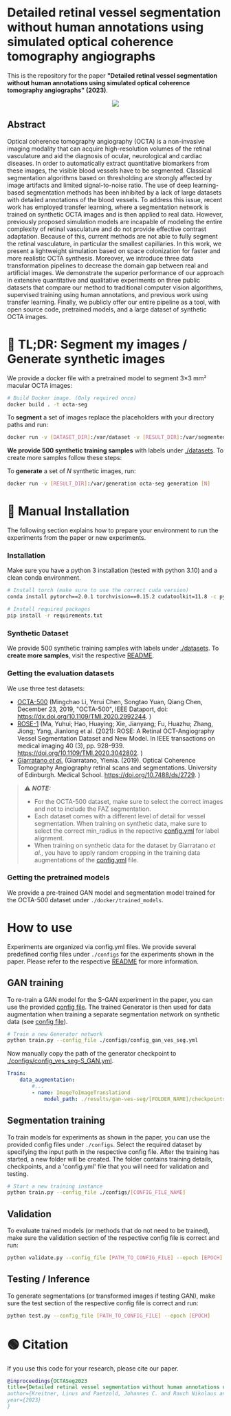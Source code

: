# Detailed retinal vessel segmentation without human annotations using simulated optical coherence tomography angiographs
This is the repository for the paper <b>"Detailed retinal vessel segmentation without human annotations using simulated optical coherence tomography angiographs" (2023)</b>.

<div style="text-align:center">
    <img src="images/abstract_v4_1.svg">
</div>


## Abstract
Optical coherence tomography angiography (OCTA) is a non-invasive imaging modality that can acquire high-resolution volumes of the retinal vasculature and aid the diagnosis of ocular, neurological and cardiac diseases. In order to automatically extract quantitative biomarkers from these images, the visible blood vessels have to be segmented. Classical segmentation algorithms based on thresholding are strongly affected by image artifacts and limited signal-to-noise ratio. The use of deep learning-based segmentation methods has been inhibited by a lack of large datasets with detailed annotations of the blood vessels. To address this issue, recent work has employed transfer learning, where a segmentation network is trained on synthetic OCTA images and is then applied to real data.
However, previously proposed simulation models are incapable of modeling the entire complexity of retinal vasculature and do not provide effective contrast adaptation. Because of this, current methods are not able to fully segment the retinal vasculature, in particular the smallest capillaries.
In this work, we present a lightweight simulation based on space colonization for faster and more realistic OCTA synthesis. Moreover, we introduce three data transformation pipelines to decrease the domain gap between real and artificial images. We demonstrate the superior performance of our approach in extensive quantitative and qualitative experiments on three public datasets that compare our method to traditional computer vision algorithms, supervised training using human annotations, and previous work using transfer learning.
Finally, we publicly offer our entire pipeline as a tool, with open source code, pretrained models, and a large dataset of synthetic OCTA images.

# 🔴 TL;DR: Segment my images / Generate synthetic images
We provide a docker file with a pretrained model to segment 3×3 mm² macular OCTA images:
```sh
# Build Docker image. (Only required once)
docker build . -t octa-seg
``` 
To **segment** a set of images replace the placeholders with your directory paths and run:
```sh
docker run -v [DATASET_DIR]:/var/dataset -v [RESULT_DIR]:/var/segmented octa-seg segmentation
``` 
**We provide 500 synthetic training samples** with labels under [./datasets](./datasets). To create more samples follow these steps:

To **generate** a set of _N_ synthetic images, run:
```sh
docker run -v [RESULT_DIR]:/var/generation octa-seg generation [N]
``` 

# 🔵 Manual Installation
The following section explains how to prepare your environment to run the experiments from the paper or new experiments. 

### Installation
Make sure you have a python 3 installation (tested with python 3.10) and a clean conda environment.
 ```sh
 # Install torch (make sure to use the correct cuda version)
conda install pytorch==2.0.1 torchvision==0.15.2 cudatoolkit=11.8 -c pytorch

# Install required packages
pip install -r requirements.txt
 ```


### Synthetic Dataset
We provide 500 synthetic training samples with labels under [./datasets](./datasets). To **create more samples**, visit the respective [README](./datasets/README.md).

### Getting the evaluation datasets 

We use three test datasets:
 - [OCTA-500](https://ieee-dataport.org/open-access/octa-500) (Mingchao Li, Yerui Chen, Songtao Yuan, Qiang Chen, December 23, 2019, "OCTA-500", IEEE Dataport, doi: https://dx.doi.org/10.1109/TMI.2020.2992244. )
 - [ROSE-1](https://imed.nimte.ac.cn/dataofrose.html) (Ma, Yuhui; Hao, Huaying; Xie, Jianyang; Fu, Huazhu; Zhang, Jiong; Yang, Jianlong et al. (2021): ROSE: A Retinal OCT-Angiography Vessel Segmentation Dataset and New Model. In IEEE transactions on medical imaging 40 (3), pp. 928–939. https://doi.org/10.1109/TMI.2020.3042802. )
 - [Giarratano <i>et al.</i>](https://datashare.ed.ac.uk/handle/10283/3528) (Giarratano, Ylenia. (2019). Optical Coherence Tomography Angiography retinal scans and segmentations. University of Edinburgh. Medical School. https://doi.org/10.7488/ds/2729. )


> ⚠️ **_NOTE:_**
> - For the OCTA-500 dataset, make sure to select the correct images and not to include the FAZ segmentation.
> - Each dataset comes with a different level of detail for vessel segmentation. When training on synthetic data, make sure to select the correct min_radius in the repective [config.yml](configs/config_ves_seg-S.yml#L37) for label alignment.
> - When training on synthetic data for the dataset by Giarratano <i>et al.</i>, you have to apply random cropping in the training data augmentations of the [config.yml](configs/config_ves_seg-S.yml#L79) file.

### Getting the pretrained models
We provide a pre-trained GAN model and segmentation model trained for the OCTA-500 dataset under  `./docker/trained_models`.


# How to use
Experiments are organized via config.yml files. We provide several predefined config files under `./configs` for the experiments shown in the paper. Please refer to the respective [README](configs/README.md) for more information.

## GAN training
To re-train a GAN model for the S-GAN experiment in the paper, you can use the provided [config file](./configs/config_gan_ves_seg.yml). The trained Generator is then used for data augmentation when training a separate segmentation network on synthetic data (see [config file](./configs/config_ves_seg-S_GAN.yml)).

```sh
# Train a new Generator network
python train.py --config_file ./configs/config_gan_ves_seg.yml 
```
Now manually copy the path of the generator checkpoint to [./configs/config_ves_seg-S_GAN.yml](./configs/config_ves_seg-S_GAN.yml).
```yml
Train:
    data_augmentation:
        #...
        - name: ImageToImageTranslationd
            model_path: ./results/gan-ves-seg/[FOLDER_NAME]/checkpoints/
```



## Segmentation training
To train models for experiments as shown in the paper, you can use the provided config files under `./configs`. Select the required dataset by specifying the input path in the respective config file. After the training has started, a new folder will be created. The folder contains training details, checkpoints, and a 'config.yml' file that you will need for validation and testing.
```sh
# Start a new training instance
python train.py --config_file ./configs/[CONFIG_FILE_NAME]
```

## Validation
To evaluate trained models (or methods that do not need to be trained), make sure the validation section of the respective config file is correct and run:
```sh
python validate.py --config_file [PATH_TO_CONFIG_FILE] --epoch [EPOCH]
```

## Testing / Inference
To generate segmentations (or transformed images if testing GAN), make sure the test section of the respective config file is correct and run:
```sh
python test.py --config_file [PATH_TO_CONFIG_FILE] --epoch [EPOCH]
```

# 🟢 Citation
If you use this code for your research, please cite our paper.
```bib
@inproceedings{OCTASeg2023
title={Detailed retinal vessel segmentation without human annotations using simulated optical coherence tomography angiographs},
author={Kreitner, Linus and Paetzold, Johannes C. and Rauch Nikolaus and Chen, Chen and Hagag, Ahmed M. and Fayed, Alaa E. and Sivaprasad, Sobha and Rausch, Sebastian and Weichsel, Julian and Menze, Bjoern H. and Harders, Matthias and Knier, Benjamin and Rueckert, Daniel and Menten, Martin J. },
year={2023}
}
```
